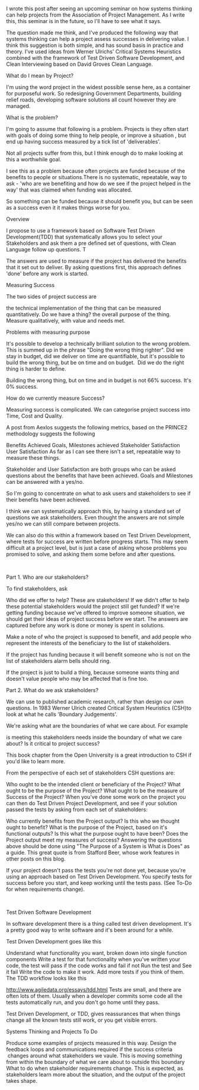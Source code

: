 I wrote this post after seeing an upcoming seminar on how systems thinking can help projects from the Association of Project Management. As I write this, this seminar is in the future, so I'll have to see what it says.

The question made me think, and I've produced the following way that systems thinking can help a project assess successes in delivering value. I think this suggestion is both simple, and has sound basis in practice and theory. I've used ideas from Werner Ulrichs' Critical Systems Heuristics combined with the framework of Test Driven Software Development, and Clean Interviewing based on David Groves Clean Language.

What do I mean by Project?

I'm using the word project in the widest possible sense here, as a container for purposeful work. So redesigning Government Departments, building relief roads, developing software solutions all count however they are managed.

What is the problem?

I'm going to assume that following is a problem. Projects is they often start with goals of doing some thing to help people, or improve a situation , but end up having success measured by a tick list of 'deliverables'.

Not all projects suffer from this, but I think enough do to make looking at this a worthwhile goal.

I see this as a problem because often projects are funded because of the benefits to people or situations.There is no systematic, repeatable, way to ask - 'who are we benefiting and how do we see if the project helped in the way' that was claimed when funding was allocated.

So something can be funded because it should benefit you, but can be seen as a success even it it makes things worse for you.

Overview

I propose to use a framework based on Software Test Driven Development(TDD) that systematically allows you to select your Stakeholders and ask them a pre defined set of questions, with Clean Language follow up questions. T

The answers are used to measure if the project has delivered the benefits that it set out to deliver. By asking questions first, this approach defines 'done' before any work is started.

Measuring Success

The two sides of project success are

the technical implementation of the thing that can be measured quantitatively. Do we have a thing?
the overall purpose of the thing. Measure qualitatively, with value and needs met.


Problems with measuring purpose

It's possible to develop a technically brilliant solution to the wrong problem. This is summed up in the phrase "Doing the wrong thing righter". Did we stay in budget, did we deliver on time are quantifiable, but it's possible to build the wrong thing, but be on time and on budget.  Did we do the right thing is harder to define.

Building the wrong thing, but on time and in budget is not 66% success. It's 0% success.

How do we currently measure Success?

Measuring success is complicated. We can categorise project success into Time, Cost and Quality.

A post from Aexlos suggests the following metrics, based on the PRINCE2 methodology suggests the following

Benefits Achieved
Goals, Milestones achieved
Stakeholder Satisfaction
User Satisfaction
As far as I can see there isn't a set, repeatable way to measure these things.

Stakeholder and User Satisfaction are both groups who can be asked questions about the benefits that have been achieved. Goals and Milestones can be answered with a yes/no.

So I'm going to concentrate on what to ask users and stakeholders to see if their benefits have been achieved.

I think we can systematically approach this, by having a standard set of questions we ask stakeholders. Even thought the answers are not simple yes/no we can still compare between projects.

We can also do this within a framework based on Test Driven Development, where tests for success are written before progress starts. This may seem difficult at a project level, but is just a case of asking whose problems you promised to solve, and asking them some before and after questions.

 

Part 1. Who are our stakeholders?

To find stakeholders, ask

Who did we offer to help?
These are stakeholders!
If we didn't offer to help these potential stakeholders would the project still get funded?
If we're getting funding because we've offered to improve someone situation, we should get their ideas of project success before we start.
The answers are captured before any work is done or money is spent in solutions.

Make a note of who the project is supposed to benefit, and add people who represent the interests of the beneficiary to the list of stakeholders.

If the project has funding because it will benefit someone who is not on the list of stakeholders alarm bells should ring.

If the project is just to build a thing, because someone wants thing and doesn't value people who may be affected that is fine too.

Part 2. What do we ask stakeholders?

We can use to published academic research, rather than design our own questions. In 1983 Werner Ulrich created Critical System Heuristics (CSH)to look at what he calls 'Boundary Judgements'.

We're asking what are the boundaries of what we care about. For example

is meeting this stakeholders needs inside the boundary of what we care about? Is it critical to project success?

This book chapter from the Open University is a great introduction to CSH if you'd like to learn more.

From the perspective of each set of stakeholders CSH questions are: 

Who ought to be the intended client or beneficiary of the Project?
What ought to be the purpose of the Project?
What ought to be the measure of Success of the Project?
When you've done some work on the project you can then do Test Driven Project Development, and see if your solution passed the tests by asking from each set of stakeholders:

Who currently benefits from the Project output? Is this who we thought ought to benefit?
What is the purpose of the Project, based on it's functional outputs? Is this what the purpose ought to have been?
Does the Project output meet my measures of success?
Answering the questions above should be done using "The Purpose of a System is What is Does" as a guide. This great quote is from Stafford Beer, whose work features in other posts on this blog.

If your project doesn't pass the tests you're not done yet, because you're using an approach based on Test Driven Development. You specify tests for success before you start, and keep working until the tests pass. (See To-Do for when requirements change).

 

Test Driven Software Development

In software development there is a thing called test driven development. It's a pretty good way to write software and it's been around for a while.

Test Driven Development goes like this

Understand what functionality you want, broken down into single function components
Write a test for that functionality
when you've written your code, the test will pass if the code works and fail if not
Run the test and See it fail
Write the code to make it work.
Add more tests if you think of them.
The TDD workflow looks like this


http://www.agiledata.org/essays/tdd.html
Tests are small, and there are often lots of them. Usually when a developer commits some code all the tests automatically run, and you don't go home until they pass.

Test Driven Development, or TDD, gives reassurances that when things change all the known tests still work, or you get visible errors.

Systems Thinking and Projects To Do

Produce some examples of projects measured in this way.
Design the feedback loops and communications required if the success criteria  changes around what stakeholders we vaule.
This is moving something from within the boundary of what we care about to outside this boundary
What to do when stakeholder requirements change. This is expected, as stakeholders learn more about the situation, and the output of the project takes shape.
